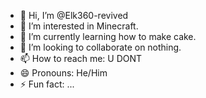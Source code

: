 - 👋 Hi, I’m @Elk360-revived
- 👀 I’m interested in Minecraft.
- 🌱 I’m currently learning how to make cake.
- 💞️ I’m looking to collaborate on nothing.
- 📫 How to reach me: U DONT
- 😄 Pronouns: He/Him
- ⚡ Fun fact: ...

<!---
Elk360-revived/Elk360-revived is a ✨ special ✨ repository because its `README.md` (this file) appears on your GitHub profile.
You can click the Preview link to take a look at your changes.
--->

